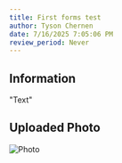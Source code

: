 ```yaml
---
title: First forms test
author: Tyson Chernen
date: 7/16/2025 7:05:06 PM
review_period: Never
---
```


## Information
"Text"

## Uploaded Photo
![Photo](https://pacificsalmonfoundation-my.sharepoint.com/personal/tchernen_psf_ca/Documents/Apps/Microsoft%20Forms/Template%20for%20Forms/Question/IMG_9317_Tyson%20Chernen%201.jpg)

